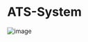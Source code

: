 # ATS-System

![image](https://github.com/user-attachments/assets/8af26768-5a08-4f93-9549-836282b16d6e)

